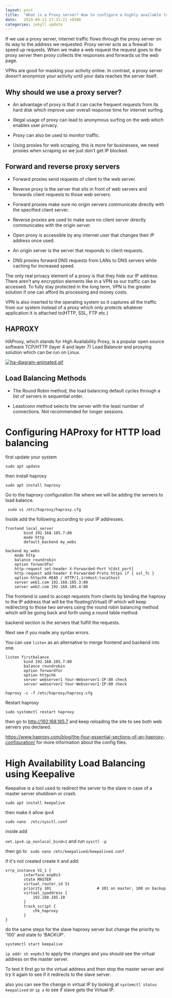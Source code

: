 ```yaml
---
layout: post
title:  "What is a Proxy server? How to configure a highly available load balancer using HAproxy  in Ubuntu 18.04"
date:   2019-09-11 17:31:21 +0300
categories: jekyll update
---
```



If we use a proxy server, internet traffic flows through the proxy server on its way to  the address we requested. Proxy server acts as a firewall to speed up requests. When we make a web request the request goes to the proxy server then proxy collects the responses and forwards us the web page.

VPNs are good for masking your activity online. In contrast, a proxy server doesn’t anonymize your activity until your data reaches the server itself.

## Why should we use a proxy server?

- An advantage of proxy is that it can cache frequent requests from its hard disk which improve user overall response time for internet surfing.

- Illegal usage of proxy can lead to anonymous surfing on the web which enables user privacy.

- Proxy can also be used to monitor traffic.

- Using proxies for web scraping, this is more for businesses, we need proxies when scraping so we just don’t get IP blocked.

## Forward and reverse proxy servers

- Forward proxies send requests of client to the web server.

- Reverse proxy is the server that sits in front of web servers and forwards client requests to those web servers.

- Forward proxies make sure no origin servers communicate directly with the specified client server.

- Reverse proxies are used to make sure no client server directly communicates with the origin server.

- Open proxy is accessible by any internet user that changes their IP address once used.

- An origin server is the server that responds to client requests. 

- DNS proxies forward DNS requests from LANs to DNS servers while caching for increased speed. 

 The only real privacy element of a proxy is that they hide our IP address. There aren’t any encryption elements like in a VPN so our traffic can be accessed. To fully stay protected in the long term, VPN is the greater solution if one can afford its processing and money costs.
 
  VPN is also inserted to the operating system so it captures all the traffic from our system instead of a proxy which only protects whatever application it is attached to(HTTP, SSL, FTP etc.)

## HAPROXY

 HAProxy, which stands for High Availability Proxy, is a popular open source software TCP/HTTP (layer 4 and layer 7) Load Balancer and proxying solution which can be run on Linux.
 
 [![ha-diagram-animated.gif](https://i.postimg.cc/g0f7g6TJ/ha-diagram-animated.gif)](https://postimg.cc/8Fmw5sDQ)

## Load Balancing Methods

- The Round Robin method, the load balancing default cycles through a list of servers in sequential order.

- Leastconn method  selects the server with the least number of connections. Not recommended for longer sessions.



# Configuring HAProxy for HTTP load balancing

first update your system

`sudo apt update
`

then install haproxy

`
sudo apt install haproxy
`

Go to the haproxy configuration file where we will be adding the servers to load balance.

` 
sudo vi /etc/haproxy/haproxy.cfg
`

Inside add the following according to your IP addresses.

```
frontend local_server
        bind 192.168.185.7:80
        mode http
        default_backend my_webs

backend my_webs
    mode http
    balance roundrobin    
    option forwardfor
    http-request set-header X-Forwarded-Port %[dst_port]
    http-request add-header X-Forwarded-Proto https if { ssl_fc }
    option httpchk HEAD / HTTP/1.1rnHost:localhost
    server web1.com 192.168.185.3:80
    server web2.com 192.168.185.4:80
```
The frontend is used to accept requests from clients by  binding the haproxy to the IP address that will be the floating(Virtual) IP which will keep redirecting to those two servers using the round robin balancing method which will be going back and forth using a round table method.

backend section is the servers that fulfill the requests.

Next see if you made any syntax errors.

You can use `listen` as an alternative to merge frontend and backend into one.

```
listen firstbalance
        bind 192.168.185.7:80
        balance roundrobin
        option forwardfor
        option httpchk
        server webserver1 Your-Webserver1-IP:80 check
        server webserver2 Your-Webserver2-IP:80 check
```

`
haproxy -c -f /etc/haproxy/haproxy.cfg
`

Restart haproxy 

`
sudo systemctl restart haproxy
`

then go to http://192.168.185.7 and keep reloading the site to see both web servers you declared.

https://www.haproxy.com/blog/the-four-essential-sections-of-an-haproxy-configuration/ for more information about the config files.

# High Availability Load Balancing using Keepalive

Keepalive is a tool used to redirect the server to the slave in case of a master server shutdown or crash.

`
sudo apt install keepalive
` 

then make it allow ipv4

`
sudo nano  /etc/sysctl.conf
`

inside add

`
net.ipv4.ip_nonlocal_bind=1
`
and run `sysctl -p`

then go to ` sudo nano /etc/keepalived/keepalived.conf`

if it's not created create it and add:

```
vrrp_instance VI_1 {
        interface enp0s3
        state MASTER
        virtual_router_id 51
        priority 101                    # 101 on master, 100 on backup
        virtual_ipaddress {
            192.168.185.10
        }
        track_script {
            chk_haproxy
        }
}
```

do the same steps for the slave haproxy server but change the priority to '100' and state to 'BACKUP'.

`
systemctl start keepalive
`

`ip addr sh enp0s3` to apply the changes and you should see the virtual address on the master server.

To test it first go to the virtual address and then stop the master server and try it again to see if it redirects to the slave server.

also you can see the change in virtual IP by looking at `systemctl status keepalived` or `ip a` to see if slave gets the Virtual IP.
